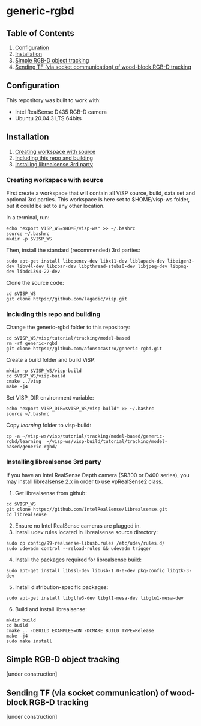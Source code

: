 # generic-rgbd

## Table of Contents

1. [Configuration](#configuration)
1. [Installation](#installation)
2. [Simple RGB-D object tracking](#simple-rgb-d-object-tracking)
3. [Sending TF (via socket communication) of wood-block RGB-D tracking](#sending-tf-via-socket-communication-of-wood-block-rgb-d-tracking)

## Configuration
This repository was built to work with:
* Intel RealSense D435 RGB-D camera
* Ubuntu 20.04.3 LTS 64bits

## Installation
1. [Creating workspace with source](#creating-workspace-with-source)
2. [Including this repo and building](#including-this-repo-and-building)
3. [Installing librealsense 3rd party](#installing-librealsense-3rd-party)

### Creating workspace with source
First create a workspace that will contain all ViSP source, build, data set and optional 3rd parties. This workspace is here set to $HOME/visp-ws folder, but it could be set to any other location.

In a terminal, run:

```
echo "export VISP_WS=$HOME/visp-ws" >> ~/.bashrc
source ~/.bashrc
mkdir -p $VISP_WS
```

Then, install the standard (recommended) 3rd parties:
```
sudo apt-get install libopencv-dev libx11-dev liblapack-dev libeigen3-dev libv4l-dev libzbar-dev libpthread-stubs0-dev libjpeg-dev libpng-dev libdc1394-22-dev
```

Clone the source code:
```
cd $VISP_WS
git clone https://github.com/lagadic/visp.git
```

### Including this repo and building
Change the generic-rgbd folder to this repository:
```
cd $VISP_WS/visp/tutorial/tracking/model-based
rm -rf generic-rgbd
git clone https://github.com/afonsocastro/generic-rgbd.git
```

Create a build folder and build ViSP: 
```
mkdir -p $VISP_WS/visp-build
cd $VISP_WS/visp-build
cmake ../visp
make -j4
``` 

Set VISP_DIR environment variable: 
```
echo "export VISP_DIR=$VISP_WS/visp-build" >> ~/.bashrc
source ~/.bashrc
```

Copy *learning* folder to visp-build:
```
cp -a ~/visp-ws/visp/tutorial/tracking/model-based/generic-rgbd/learning  ~/visp-ws/visp-build/tutorial/tracking/model-based/generic-rgbd/
```

### Installing librealsense 3rd party
If you have an Intel RealSense Depth camera (SR300 or D400 series), you may install librealsense 2.x in order to use vpRealSense2 class.
1. Get librealsense from github: 
```
cd $VISP_WS
git clone https://github.com/IntelRealSense/librealsense.git
cd librealsense
```

2. Ensure no Intel RealSense cameras are plugged in.
3. Install udev rules located in librealsense source directory:
```
sudo cp config/99-realsense-libusb.rules /etc/udev/rules.d/
sudo udevadm control --reload-rules && udevadm trigger
```

4. Install the packages required for librealsense build:
```
sudo apt-get install libssl-dev libusb-1.0-0-dev pkg-config libgtk-3-dev
```

5. Install distribution-specific packages:
```
sudo apt-get install libglfw3-dev libgl1-mesa-dev libglu1-mesa-dev
```

6. Build and install librealsense:
```
mkdir build
cd build
cmake .. -DBUILD_EXAMPLES=ON -DCMAKE_BUILD_TYPE=Release
make -j4
sudo make install
```

## Simple RGB-D object tracking

[under construction]

[//]: # (todo: change all this shit to a fork from ladavic)

## Sending TF (via socket communication) of wood-block RGB-D tracking

[under construction]